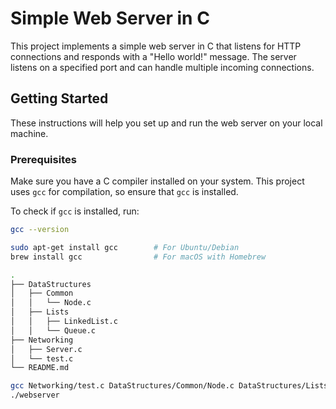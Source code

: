 # Simple Web Server in C

This project implements a simple web server in C that listens for HTTP connections and responds with a "Hello world!" message. The server listens on a specified port and can handle multiple incoming connections.

## Getting Started

These instructions will help you set up and run the web server on your local machine.

### Prerequisites

Make sure you have a C compiler installed on your system. This project uses `gcc` for compilation, so ensure that `gcc` is installed.

To check if `gcc` is installed, run:

```bash
gcc --version

sudo apt-get install gcc        # For Ubuntu/Debian
brew install gcc                # For macOS with Homebrew

.
├── DataStructures
│   ├── Common
│   │   └── Node.c
│   ├── Lists
│   │   ├── LinkedList.c
│   │   └── Queue.c
├── Networking
│   ├── Server.c
│   └── test.c
└── README.md

gcc Networking/test.c DataStructures/Common/Node.c DataStructures/Lists/LinkedList.c DataStructures/Lists/Queue.c Networking/Server.c -o webserver
./webserver

